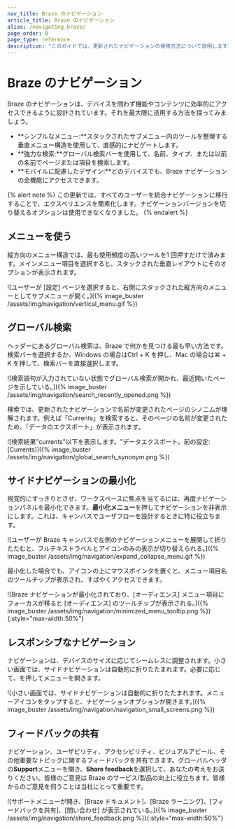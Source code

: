 ```yaml
---
nav_title: Braze のナビゲーション
article_title: Braze のナビゲーション
alias: /navigating_braze/
page_order: 0
page_type: reference
description: "このガイドでは、更新されたナビゲーションの使用方法について説明します。"
---
```


# Braze のナビゲーション

Braze のナビゲーションは、デバイスを問わず機能やコンテンツに効率的にアクセスできるように設計されています。それを最大限に活用する方法を探ってみましょう。

- **シンプルなメニュー:**スタックされたサブメニュー内のツールを整理する垂直メニュー構造を使用して、直感的にナビゲートします。
- **強力な検索:**グローバル検索バーを使用して、名前、タイプ、または以前の名前でページまたは項目を検索します。
- **モバイルに配慮したデザイン:**どのデバイスでも、Braze ナビゲーションの全機能にアクセスできます。

{% alert note %}
この更新では、すべてのユーザーを統合ナビゲーションに移行することで、エクスペリエンスを簡素化します。ナビゲーションバージョンを切り替えるオプションは使用できなくなりました。
{% endalert %}

## メニューを使う

縦方向のメニュー構造では、最も使用頻度の高いツールを1 回押すだけで済みます。メインメニュー項目を選択すると、スタックされた垂直レイアウトにそのオプションが表示されます。 

![ユーザーが [設定] ページを選択すると、右側にスタックされた縦方向のメニューとしてサブメニューが開く。]({% image_buster /assets/img/navigation/vertical_menu.gif %})

## グローバル検索

ヘッダーにあるグローバル検索は、Braze で何かを見つける最も早い方法です。検索バーを選択するか、Windows の場合はCtrl + K を押し、Mac の場合は⌘ + K を押して、検索バーを直接選択します。 

![検索語句が入力されていない状態でグローバル検索が開かれ、最近開いたページを示している。]({% image_buster /assets/img/navigation/search_recently_opened.png %})

検索では、更新されたナビゲーションで名前が変更されたページのシノニムが理解されます。例えば「Currents」を検索すると、そのページの名前が変更されたため、「データのエクスポート」が表示されます。

![検索結果"currents"以下を表示します。"データエクスポート。前の設定: [Currents]]({% image_buster /assets/img/navigation/global_search_synonym.png %})

## サイドナビゲーションの最小化

視覚的にすっきりとさせ、ワークスペースに焦点を当てるには、再度ナビゲーションパネルを最小化できます。**最小化メニュー**を押してナビゲーションを非表示にします。これは、キャンバスでユーザフローを設計するときに特に役立ちます。 

![ユーザーが Braze キャンバスで左側のナビゲーションメニューを展開して折りたたむと、フルテキストラベルとアイコンのみの表示が切り替えられる。]({% image_buster /assets/img/navigation/expand_collapse_menu.gif %})

最小化した場合でも、アイコンの上にマウスポインタを置くと、メニュー項目名のツールチップが表示され、すばやくアクセスできます。

![Braze ナビゲーションが最小化されており、[オーディエンス] メニュー項目にフォーカスが移ると [オーディエンス] のツールチップが表示される。]({% image_buster /assets/img/navigation/minimized_menu_tooltip.png %}){:style="max-width:50%"}

## レスポンシブなナビゲーション

ナビゲーションは、デバイスのサイズに応じてシームレスに調整されます。小さい画面では、サイドナビゲーションは自動的に折りたたまれます。必要に応じて、<i class="fa-solid fa-bars" aria-label="ナビゲーションメニュー"></i>を押してメニューを開きます。 

![小さい画面では、サイドナビゲーションは自動的に折りたたまれます。メニューアイコンをタップすると、ナビゲーションオプションが開きます。]({% image_buster /assets/img/navigation/navigation_small_screens.png %})

## フィードバックの共有

ナビゲーション、ユーザビリティ、アクセシビリティ、ビジュアルアピール、その他重要なトピックに関するフィードバックを共有できます。グローバルヘッダの**Support**メニューを開き、**Share feedback**を選択して、あなたの考えをお送りください。皆様のご意見は Braze のサービス/製品の向上に役立ちます。皆様からのご意見を伺うことは当社にとって重要です。

![サポートメニューが開き、[Braze ドキュメント]、[Braze ラーニング]、[フィードバックを共有]、[問い合わせ] が表示されている。]({% image_buster /assets/img/navigation/share_feedback.png %}){:style="max-width:50%"}

